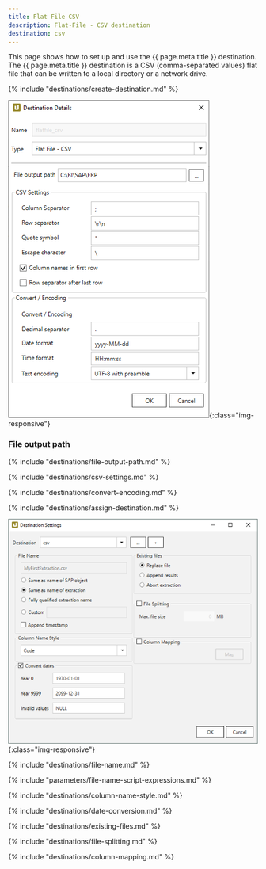 ```yaml
---
title: Flat File CSV 
description: Flat-File - CSV destination
destination: csv
---
```


This page shows how to set up and use the {{ page.meta.title }} destination. 
The {{ page.meta.title }} destination is a CSV (comma-separated values) flat file that can be written to a local directory or a network drive.  

{% include "destinations/create-destination.md" %}

![Destination-Details](../../assets/images/xu/documentation/destinations/flat-file-csv/destination-details.png){:class="img-responsive"}

### File output path

{% include "destinations/file-output-path.md" %}

{% include "destinations/csv-settings.md" %}

{% include "destinations/convert-encoding.md" %}

{% include "destinations/assign-destination.md" %}

![Destination-settings](../../assets/images/xu/documentation/destinations/flat-file-csv/destination-settings.png){:class="img-responsive"}

{% include "destinations/file-name.md" %}

{% include "parameters/file-name-script-expressions.md" %}

{% include "destinations/column-name-style.md" %}

{% include "destinations/date-conversion.md" %}
 
{% include "destinations/existing-files.md" %}

{% include "destinations/file-splitting.md" %}

{% include "destinations/column-mapping.md" %}
